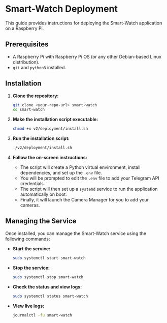 # Smart-Watch Deployment

This guide provides instructions for deploying the Smart-Watch application on a Raspberry Pi.

## Prerequisites

- A Raspberry Pi with Raspberry Pi OS (or any other Debian-based Linux distribution).
- `git` and `python3` installed.

## Installation

1.  **Clone the repository:**
    ```bash
    git clone <your-repo-url> smart-watch
    cd smart-watch
    ```

2.  **Make the installation script executable:**
    ```bash
    chmod +x v2/deployment/install.sh
    ```

3.  **Run the installation script:**
    ```bash
    ./v2/deployment/install.sh
    ```

4.  **Follow the on-screen instructions:**
    - The script will create a Python virtual environment, install dependencies, and set up the `.env` file.
    - You will be prompted to edit the `.env` file to add your Telegram API credentials.
    - The script will then set up a `systemd` service to run the application automatically on boot.
    - Finally, it will launch the Camera Manager for you to add your cameras.

## Managing the Service

Once installed, you can manage the Smart-Watch service using the following commands:

- **Start the service:**
  ```bash
  sudo systemctl start smart-watch
  ```

- **Stop the service:**
  ```bash
  sudo systemctl stop smart-watch
  ```

- **Check the status and view logs:**
  ```bash
  sudo systemctl status smart-watch
  ```

- **View live logs:**
  ```bash
  journalctl -fu smart-watch
  ```

